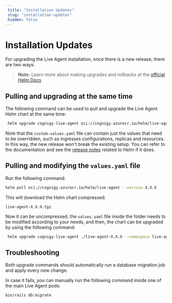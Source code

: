 ```yaml
---
 title: "Installation Updates" 
 slug: "installation-updates" 
 hidden: false 
---
```

# Installation Updates

For upgrading the Live Agent installation, once there is a new release, there are two ways:

>**Note:** Learn more about making upgrades and rollbacks at the [official Helm Docs](https://helm.sh/docs/intro/using_helm/#helm-upgrade-and-helm-rollback-upgrading-a-release-and-recovering-on-failure)

## Pulling and upgrading at the same time

The following command can be used to pull and upgrade the Live Agent Helm chart at the same time:

```sh
 helm upgrade cognigy-live-agent oci://cognigy.azurecr.io/helm/live-agent --version X.X.X --namespace live-agent -f custom-values.yaml
```

Note that the `custom-values.yaml` file can contain just the values that need to be overridden, such as ingresses configurations, replicas and resources. In this way, the new release won't break the existing setup. You can refer to the documentation and see the [release notes]({{config.site_url}}live-agent/release-notes/releases/) related to Helm if it does.

## Pulling and modifying the `values.yaml` file

Run the following command:

```sh
helm pull oci://cognigy.azurecr.io/helm/live-agent --version X.X.X
```

This will download the Helm chart compressed.

`live-agent-X.X.X.tgz`

Now it can be uncompressed, the `values.yaml` file inside the folder needs to be modified according to your needs, and then, the chart can be upgraded by using the following command:

```sh
 helm upgrade cognigy-live-agent ./live-agent-X.X.X --namespace live-agent
```

## Troubleshooting

Both upgrade commands should automatically run a database migration job and apply every new change.

In case it fails, you can manually run the following command inside one of the main Live Agent pods:

```sh
bin/rails db:migrate
```
